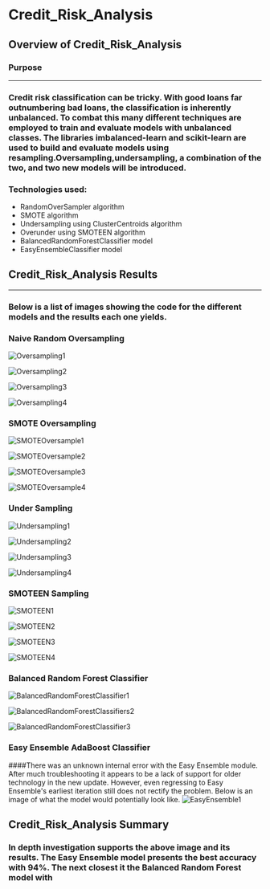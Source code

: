# Credit_Risk_Analysis

## Overview of Credit_Risk_Analysis
### Purpose
___

### Credit risk classification can be tricky. With good loans far outnumbering bad loans, the classification is inherently unbalanced. To combat this many different techniques are employed to train and evaluate models with unbalanced classes. The libraries imbalanced-learn and scikit-learn are used to build and evaluate models using resampling.Oversampling,undersampling, a combination of the two, and two new models will be introduced. 
### Technologies used:
  * RandomOverSampler algorithm
  * SMOTE algorithm
  * Undersampling using ClusterCentroids algorithm
  * Overunder using SMOTEEN algorithm
  * BalancedRandomForestClassifier model
  * EasyEnsembleClassifier model

## Credit_Risk_Analysis Results
___
### Below is a list of images showing the code for the different models and the results each one yields.
### Naive Random Oversampling

![Oversampling1](https://user-images.githubusercontent.com/89947873/153102368-0d7e6bbc-77d9-4fb9-a16f-3ad83fe0e0c2.png)

![Oversampling2](https://user-images.githubusercontent.com/89947873/153102378-84bb8051-7e33-41d1-b3b6-c148e49285af.png)

![Oversampling3](https://user-images.githubusercontent.com/89947873/153102383-6e196e8f-211c-4c5b-875c-1b8a38a04a42.png)

![Oversampling4](https://user-images.githubusercontent.com/89947873/153102389-35a94c74-150e-48a7-a1e2-b3974f1b7e50.png)

### SMOTE Oversampling

![SMOTEOversample1](https://user-images.githubusercontent.com/89947873/153103002-beab3fb3-18d5-4640-926a-5392a8ffe305.png)

![SMOTEOversample2](https://user-images.githubusercontent.com/89947873/153103009-9df26fb3-afa4-4414-9a5e-db7cd5e90810.png)

![SMOTEOversample3](https://user-images.githubusercontent.com/89947873/153103016-848c23e7-60d2-46bf-a48c-2bfa72e67a7c.png)

![SMOTEOversample4](https://user-images.githubusercontent.com/89947873/153103030-cab6e60d-4637-4d48-b112-e65d63e7ff9d.png)

### Under Sampling

![Undersampling1](https://user-images.githubusercontent.com/89947873/153103514-02c8ee70-691e-40c3-a306-5a90472f7358.png)

![Undersampling2](https://user-images.githubusercontent.com/89947873/153103524-9247f080-ddd3-4222-89c5-d3de9d7992fe.png)

![Undersampling3](https://user-images.githubusercontent.com/89947873/153103531-a7b9d39d-b972-41cf-ab52-4e77d6d3b866.png)

![Undersampling4](https://user-images.githubusercontent.com/89947873/153103539-0e1624db-a0cc-4556-b4ee-7bf102e0abd8.png)

### SMOTEEN Sampling

![SMOTEEN1](https://user-images.githubusercontent.com/89947873/153103866-d47f253d-d894-42b5-b6fc-6d2631fb62bc.png)

![SMOTEEN2](https://user-images.githubusercontent.com/89947873/153103873-d8be7a3c-5d7d-444d-8b31-7a16ac54d4f2.png)

![SMOTEEN3](https://user-images.githubusercontent.com/89947873/153103878-367e43c9-86ba-46d9-9768-68a842cb9a1a.png)

![SMOTEEN4](https://user-images.githubusercontent.com/89947873/153103882-31c20520-cd44-4832-a700-0908fb182429.png)

### Balanced Random Forest Classifier

![BalancedRandomForestClassifier1](https://user-images.githubusercontent.com/89947873/153104247-77b6e98f-4ac0-4473-8cdd-ce5ed14a9e64.png)

![BalancedRandomForestClassifiers2](https://user-images.githubusercontent.com/89947873/153104261-c84123e1-fcda-4e7c-a9d8-416a9f1f2da9.png)

![BalancedRandomForestClassifier3](https://user-images.githubusercontent.com/89947873/153104266-547bc974-0810-4a0c-ad63-5e9809dcad2a.png)

### Easy Ensemble AdaBoost Classifier
####There was an unknown internal error with the Easy Ensemble module. After much troubleshooting it appears to be a lack of support for older technology in the new update. However, even regressing to Easy Ensemble's earliest iteration still does not rectify the problem. Below is an image of what the model would potentially look like.
![EasyEnsemble1](https://user-images.githubusercontent.com/89947873/153303778-bd57608a-30af-47a1-8b59-7bf4a67905c2.png)

## Credit_Risk_Analysis Summary
### In depth investigation supports the above image and its results. The Easy Ensemble model presents the best accuracy with 94%. The next closest it the Balanced Random Forest model with
